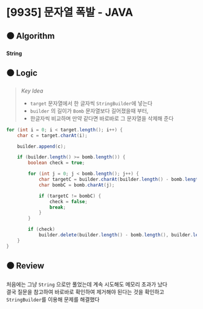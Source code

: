 # [9935] 문자열 폭발 - JAVA

## :black_circle: Algorithm
**String**

## :black_circle: Logic
> _Key Idea_
>- `target` 문자열에서 한 글자씩 `StringBuilder`에 넣는다
>- `builder` 의 길이가 `Bomb` 문자열보다 길어졌을때 부터,  
>- 한글자씩 비교하며 만약 같다면 바로바로 그 문자열을 삭제해 준다

```Java
for (int i = 0; i < target.length(); i++) {
    char c = target.charAt(i);

    builder.append(c);

    if (builder.length() >= bomb.length()) {
        boolean check = true;

        for (int j = 0; j < bomb.length(); j++) {
            char targetC = builder.charAt(builder.length() - bomb.length() + j);
            char bombC = bomb.charAt(j);

            if (targetC != bombC) {
                check = false;
                break;
            }
        }

        if (check)
            builder.delete(builder.length() - bomb.length(), builder.length());
    }
}
```

## :black_circle: Review
처음에는 그냥 `String` 으로만 풀었는데 계속 시도해도 메모리 초과가 났다  
결국 질문을 참고하여 바로바로 확인하여 제거해야 된다는 것을 확인하고  
`StringBuilder`를 이용해 문제를 해결했다
